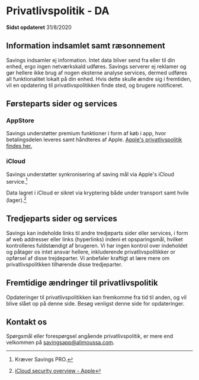 # Privatlivspolitik - DA

**Sidst opdateret**
31/8/2020

## Information indsamlet samt ræsonnement

Savings indsamler ej information. Intet data bliver send fra eller til din enhed, ergo ingen netværkskald udføres. Savings serverer ej reklamer og gør hellere ikke brug af nogen eksterne analyse services, dermed udføres all funktionalitet lokalt på din enhed. Hvis dette skulle ændre sig i fremtiden, vil en opdatering til privatlivspolitikken finde sted, og brugere notificeret.

## Førsteparts sider og services

### AppStore

Savings understøtter premium funktioner i form af køb i app, hvor betalingsdelen leveres samt håndteres af Apple. [Apple's privatlivspolitik findes her.](https://www.apple.com/legal/privacy/en-ww/)

### iCloud

Savings understøtter synkronisering af saving mål via Apple's iCloud service.[^1]
[^1]: Kræver Savings PRO.

Data lagret i iCloud er sikret via kryptering både under transport samt hvile (lager).[^2]
[^2]: [iCloud security overview - Apple](https://support.apple.com/en-us/HT202303)

## Tredjeparts sider og services

Savings kan indeholde links til andre tredjeparts sider eller services, i form af web addresser eller links (hyperlinks) indeni et opsparingsmål, hvilket kontrolleres fuldstændigt af brugeren. Vi har ingen kontrol over indeholdet og påtager os intet ansvar hellere, inkluderende privatlivspolitikker or opførsel af disse trejdeparter. Vi anbefaler kraftigt at lære mere om privatlivspolitkken tilhørende disse tredjeparter.

## Fremtidige ændringer til privatlivspolitik

Opdateringer til privatlivspolitikken kan fremkomme fra tid til anden, og vil blive slået op på denne side. Besøg venligst denne side for opdateringer.

## Kontakt os

Spørgsmål eller forespørgsel angående privatlivspolitik, er mere end velkommen på [savingsapp@alimoussa.com](mailto:savingsapp@alimoussa.com).
